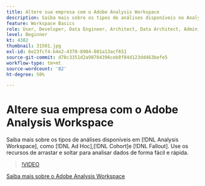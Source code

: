 ```yaml
---
title: Altere sua empresa com o Adobe Analysis Workspace
description: Saiba mais sobre os tipos de análises disponíveis no Analysis Workspace, como Ad hoc, Coorte e Fallout. Use os recursos de arrastar e soltar para analisar dados de forma fácil e rápida.
feature: Workspace Basics
role: User, Developer, Data Engineer, Architect, Data Architect, Admin, Leader
level: Beginner
kt: 4382
thumbnail: 31501.jpg
exl-id: 6e23fcf4-b4e2-4370-8904-801a13acf651
source-git-commit: d78c3351d2a98704396ceb8f84d123dd463befe5
workflow-type: tm+mt
source-wordcount: '82'
ht-degree: 50%

---
```


# Altere sua empresa com o Adobe Analysis Workspace

Saiba mais sobre os tipos de análises disponíveis em [!DNL Analysis Workspace], como [!DNL Ad Hoc],[!DNL Cohort]e [!DNL Fallout]. Use os recursos de arrastar e soltar para analisar dados de forma fácil e rápida.

>[!VIDEO](https://video.tv.adobe.com/v/31501/?quality=12)

[Saiba mais sobre o Adobe Analysis Workspace](https://business.adobe.com/products/analytics/ad-hoc-analysis.html?sdid=T32PLYTV&amp;mv=search)
